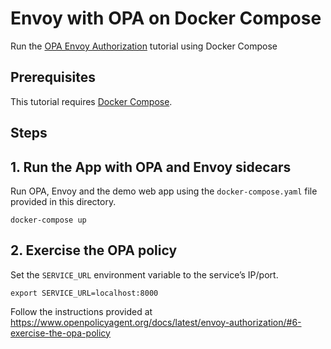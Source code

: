 # Envoy with OPA on Docker Compose

Run the [OPA Envoy Authorization](https://www.openpolicyagent.org/docs/latest/envoy-authorization/) tutorial using Docker Compose

## Prerequisites

This tutorial requires [Docker Compose](https://docs.docker.com/compose/install/).

## Steps

## 1. Run the App with OPA and Envoy sidecars

Run OPA, Envoy and the demo web app using the `docker-compose.yaml` file provided in this directory.

```
docker-compose up
```

## 2. Exercise the OPA policy

Set the `SERVICE_URL` environment variable to the service’s IP/port.

```
export SERVICE_URL=localhost:8000
```

Follow the instructions provided at https://www.openpolicyagent.org/docs/latest/envoy-authorization/#6-exercise-the-opa-policy
